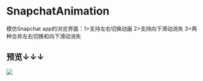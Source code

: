 # SnapchatAnimation
模仿Snapchat app的浏览界面：1>支持左右切换动画 2>支持向下滑动消失 3>两种合并左右切换和向下滑动消失


## 预览↓↓↓

![](https://github.com/HatsuneMikuV/SnapchatAnimation/blob/master/screen.gif)

